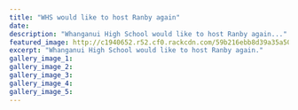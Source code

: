 ```yaml
---
title: "WHS would like to host Ranby again"
date: 
description: "Whanganui High School would like to host Ranby again..."
featured_image: http://c1940652.r52.cf0.rackcdn.com/59b216ebb8d39a35a5000a02/WHS-wld-like-to-host-Ranby-Inv-again-8-Sept-chron.jpg
excerpt: "Whanganui High School would like to host Ranby again."
gallery_image_1: 
gallery_image_2: 
gallery_image_3: 
gallery_image_4: 
gallery_image_5: 
---
```

